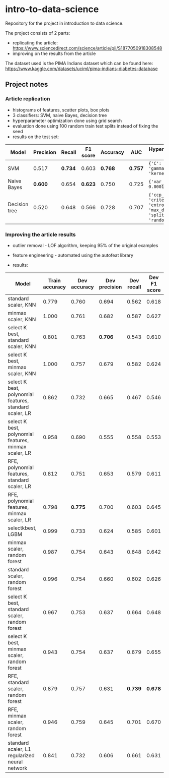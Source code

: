 # intro-to-data-science

Repository for the project in introduction to data science.

The project consists of 2 parts:
  - replicating the article: https://www.sciencedirect.com/science/article/pii/S1877050918308548
  - improving on the results from the article

The dataset used is the PIMA Indians dataset which can be found here: https://www.kaggle.com/datasets/uciml/pima-indians-diabetes-database

## Project notes

### Article replication
- histograms of features, scatter plots, box plots
- 3 classifiers: SVM, naive Bayes, decision tree
- hyperparameter optimization done using grid search
- evaluation done using 100 random train test splits instead of fixing the seed
- results on the test set:
 
| Model                |  Precision | Recall    | F1 score | Accuracy   | AUC      | Hyperparameters used                                 |
| -------------------- | ---------- | --------- | -------- | ---------- | -------- | ---------------------------------------------------- |
| SVM                  | 0.517      | **0.734** | 0.603    | **0.768**  | **0.757**| ```{'C': 0.71, 'gamma': 'scale', 'kernel': 'poly'}```|
| Naive Bayes          | **0.600**  | 0.654     | **0.623**| 0.750      | 0.725    | ```{'var_smoothing': 0.0001}```|
| Decision tree        | 0.520      |0.648      |0.566     | 0.728      | 0.707    | ```{'ccp_alpha': 0, 'criterion': 'entropy', 'max_depth': 6, 'splitter': 'random'}```|

                 
### Improving the article results
- outlier removal - LOF algorithm, keeping 95% of the original examples
- feature engineering - automated using the autofeat library

- results:

| Model                                                  | Train accuracy |Dev accuracy |Dev precision | Dev recall |	Dev F1 score | 
| ------------------------------------------------------ | -------------- |------------- |	-------------- | ----------- |	------------- | 
| standard scaler, KNN                                   | 0.779    	    |0.760      | 0.694 	     |0.562	     | 0.618	    |
| minmax scaler, KNN                                     | 1.000 	        |0.761      | 0.682 	     |0.587 	   | 0.627 	    |
| select K best, standard scaler, KNN                    | 0.801 	        |0.763      | **0.706** 	 |0.543 	   | 0.610 	    |
| select K best, minmax scaler, KNN                      | 1.000 	        |0.757      | 0.679 	     |0.582 	   | 0.624 	    |
| select K best, polynomial features, standard scaler, LR| 0.862 	        |0.732      |	0.665 	     |0.467 	   | 0.546       |
| select K best, polynomial features, minmax scaler, LR  | 0.958 	        |0.690      | 0.555 		   |0.558 	   | 0.553       | 	
| RFE, polynomial features, standard scaler, LR          | 0.812 	        |0.751      | 0.653 		   |0.579 	   | 0.611       |
| RFE, polynomial features, minmax scaler, LR            | 0.798          |**0.775**  |	0.700		     |0.603 	   | 0.645	    |
| selectkbest, LGBM                                      | 0.999 	        |0.733      |	0.624 		   |0.585 	   | 0.601 	    |
| minmax scaler, random forest                           | 0.987 	        |0.754      | 0.643 		   |0.648 	   | 0.642 	    |
| standard scaler, random forest                         | 0.996          |0.754      |	0.660 		   |0.602 	   | 0.626 	    |
| select K best, standard scaler, random forest          | 0.967 	        |0.753      | 0.637 		   |0.664 	   | 0.648 	    |
| select K best, minmax scaler, random forest            | 0.943 	        |0.754      | 0.637 		   |0.679 	   | 0.655       | 	
| RFE, standard scaler, random forest                    | 0.879          |0.757      |	0.631 		   |**0.739**  | **0.678**   | 	
| RFE, minmax scaler, random forest                      | 0.946          |0.759      | 0.645 		   |0.701 	   | 0.670       | 	
| standard scaler, L1 regularized neural network         | 0.841 	        |0.732      |	0.606 	     |0.661 	   | 0.631 	    |

